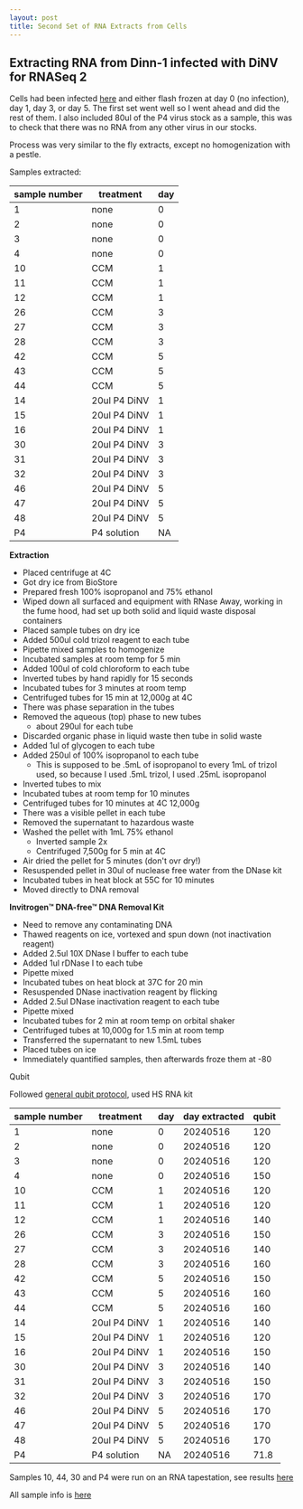 ```yaml
---
layout: post
title: Second Set of RNA Extracts from Cells
---
```


## Extracting RNA from Dinn-1 infected with DiNV for RNASeq 2 

Cells had been infected [here](https://meschedl.github.io/Unckless-Lab-Notebook-Maggie/2024/04/26/infect-cells-RNA.html) and either flash frozen at day 0 (no infection), day 1, day 3, or day 5. The first set went well so I went ahead and did the rest of them. I also included 80ul of the P4 virus stock as a sample, this was to check that there was no RNA from any other virus in our stocks. 

Process was very similar to the fly extracts, except no homogenization with a pestle. 

Samples extracted: 

| sample number | treatment    | day |
|---------------|--------------|-----|
| 1  | none         | 0  | 20240516 |
| 2  | none         | 0  | 20240516 |
| 3  | none         | 0  | 20240516 |
| 4  | none         | 0  | 20240516 |
| 10 | CCM          | 1  | 20240516 |
| 11 | CCM          | 1  | 20240516 |
| 12 | CCM          | 1  | 20240516 |
| 26 | CCM          | 3  | 20240516 |
| 27 | CCM          | 3  | 20240516 |
| 28 | CCM          | 3  | 20240516 |
| 42 | CCM          | 5  | 20240516 |
| 43 | CCM          | 5  | 20240516 |
| 44 | CCM          | 5  | 20240516 |
| 14 | 20ul P4 DiNV | 1  | 20240516 |
| 15 | 20ul P4 DiNV | 1  | 20240516 |
| 16 | 20ul P4 DiNV | 1  | 20240516 |
| 30 | 20ul P4 DiNV | 3  | 20240516 |
| 31 | 20ul P4 DiNV | 3  | 20240516 |
| 32 | 20ul P4 DiNV | 3  | 20240516 |
| 46 | 20ul P4 DiNV | 5  | 20240516 |
| 47 | 20ul P4 DiNV | 5  | 20240516 |
| 48 | 20ul P4 DiNV | 5  | 20240516 |
| P4 | P4 solution  | NA | 20240516 |

**Extraction**

- Placed centrifuge at 4C
- Got dry ice from BioStore 
- Prepared fresh 100% isopropanol and 75% ethanol
- Wiped down all surfaced and equipment with RNase Away, working in the fume hood, had set up both solid and liquid waste disposal containers
- Placed sample tubes on dry ice 
- Added 500ul cold trizol reagent to each tube
- Pipette mixed samples to homogenize
- Incubated samples at room temp for 5 min
- Added 100ul of cold chloroform to each tube
- Inverted tubes by hand rapidly for 15 seconds 
- Incubated tubes for 3 minutes at room temp 
- Centrifuged tubes for 15 min at 12,000g at 4C 
- There was phase separation in the tubes 
- Removed the aqueous (top) phase to new tubes
    - about 290ul for each tube 
- Discarded organic phase in liquid waste then tube in solid waste 
- Added 1ul of glycogen to each tube 
- Added 250ul of 100% isopropanol to each tube 
    - This is supposed to be .5mL of isopropanol to every 1mL of trizol used, so because I used .5mL trizol, I used .25mL isopropanol 
- Inverted tubes to mix 
- Incubated tubes at room temp for 10 minutes
- Centrifuged tubes for 10 minutes at 4C 12,000g
- There was a visible pellet in each tube 
- Removed the supernatant to hazardous waste
- Washed the pellet with 1mL 75% ethanol 
    - Inverted sample 2x
    - Centrifuged 7,500g for 5 min at 4C 
- Air dried the pellet for 5 minutes (don't ovr dry!)
- Resuspended pellet in 30ul of nuclease free water from the DNase kit 
- Incubated tubes in heat block at 55C for 10 minutes
- Moved directly to DNA removal 

**Invitrogen™ DNA-free™ DNA Removal Kit**

- Need to remove any contaminating DNA 
- Thawed reagents on ice, vortexed and spun down (not inactivation reagent) 
- Added 2.5ul 10X DNase I buffer to each tube 
- Added 1ul rDNase I to each tube 
- Pipette mixed 
- Incubated tubes on heat block at 37C for 20 min 
- Resuspended DNase inactivation reagent by flicking 
- Added 2.5ul DNase inactivation reagent to each tube
- Pipette mixed 
- Incubated tubes for 2 min at room temp on orbital shaker 
- Centrifuged tubes at 10,000g for 1.5 min at room temp 
- Transferred the supernatant to new 1.5mL tubes 
- Placed tubes on ice 
- Immediately quantified samples, then afterwards froze them at -80 

Qubit 

Followed [general qubit protocol](https://docs.google.com/document/d/1ZCz0SBof6LHE3P_LbftawFyexl8iCECUlvjIcauPYwY/edit?tab=t.0), used HS RNA kit 

| sample number | treatment    | day | day extracted | qubit |
|---------------|--------------|-----|---------------|-------|
| 1  | none         | 0  | 20240516 | 120  |
| 2  | none         | 0  | 20240516 | 120  |
| 3  | none         | 0  | 20240516 | 120  |
| 4  | none         | 0  | 20240516 | 150  |
| 10 | CCM          | 1  | 20240516 | 120  |
| 11 | CCM          | 1  | 20240516 | 120  |
| 12 | CCM          | 1  | 20240516 | 140  |
| 26 | CCM          | 3  | 20240516 | 150  |
| 27 | CCM          | 3  | 20240516 | 140  |
| 28 | CCM          | 3  | 20240516 | 160  |
| 42 | CCM          | 5  | 20240516 | 150  |
| 43 | CCM          | 5  | 20240516 | 160  |
| 44 | CCM          | 5  | 20240516 | 160  |
| 14 | 20ul P4 DiNV | 1  | 20240516 | 140  |
| 15 | 20ul P4 DiNV | 1  | 20240516 | 120  |
| 16 | 20ul P4 DiNV | 1  | 20240516 | 150  |
| 30 | 20ul P4 DiNV | 3  | 20240516 | 140  |
| 31 | 20ul P4 DiNV | 3  | 20240516 | 150  |
| 32 | 20ul P4 DiNV | 3  | 20240516 | 170  |
| 46 | 20ul P4 DiNV | 5  | 20240516 | 170  |
| 47 | 20ul P4 DiNV | 5  | 20240516 | 170  |
| 48 | 20ul P4 DiNV | 5  | 20240516 | 170  |
| P4 | P4 solution  | NA | 20240516 | 71.8 |

Samples 10, 44, 30 and P4 were run on an RNA tapestation, see results [here](https://drive.google.com/drive/u/0/folders/1ZavwBYtP_RfgO0Vil3MfK6D6Es81jLVH)

All sample info is [here](https://docs.google.com/spreadsheets/d/1aVQSpKKzx3eQxTVYypo4MT4yn4GReBTTmdY28pgBiQA/edit?gid=735835936#gid=735835936)